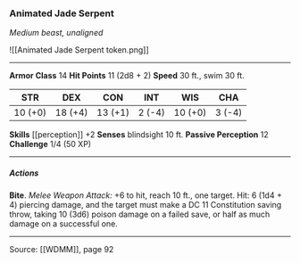 ### Animated Jade Serpent
_Medium beast, unaligned_

![[Animated Jade Serpent token.png]]


---

**Armor Class** 14
**Hit Points** 11 (2d8 + 2)
**Speed** 30 ft., swim 30 ft.

| STR     | DEX     | CON     | INT     | WIS     | CHA     |
|---------|---------|---------|---------|---------|---------|
| 10 (+0) | 18 (+4) | 13 (+1) | 2 (-4) | 10 (+0) | 3 (-4) |

**Skills** [[perception]] +2
**Senses** blindsight 10 ft.
**Passive Perception** 12
**Challenge** 1/4 (50 XP)

---

##### Actions
**Bite**. _Melee Weapon Attack:_ +6 to hit, reach 10 ft., one target. Hit: 6 (1d4 + 4) piercing damage, and the target must make a DC 11 Constitution saving throw, taking 10 (3d6) poison damage on a failed save, or half as much damage on a successful one.


---

Source: [[WDMM]], page 92